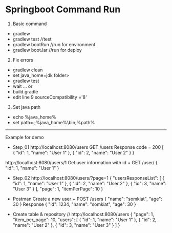 # Springboot Command Run

1. Basic command
* gradlew
* gradlew test      //test
* gradlew bootRun   //run for environment
* gradlew bootJar   //run for deploy 

2. Fix errors
* gradlew clean
* set java_home=<location java>jdk folder>
* gradlew test 
* wait ...
or
* build.gradle
* edit line 9 sourceCompatibility ='8'

3. Set java path
* echo %java_home%
* set path=.;%java_home%\bin;%path%

---------------------------------------------------------

Example for demo

* Step_01
http://localhost:8080/users
GET /users
Response code = 200
[
    {
        "id": 1,
        "name": "User 1"
    },
    {
        "id": 2,
        "name": "User 2"
    }
}

http://localhost:8080/users/1
Get user information with id + GET /user/<id>
{
    "id": 1,
    "name": "User 1"
}

* Step_02
http://localhost:8080/users/?page=1
{
  "usersResponseList": [
    {
      "id": 1,
      "name": "User 1"
    },
    {
      "id": 2,
      "name": "User 2"
    },
    {
      "id": 3,
      "name": "User 3"
    }
  ],
  "page": 1,
  "itemPerPage": 10
}

* Postman
Create a new user + POST /users
{
    "name": "somkiat",
    "age": 30
}
Response
{
    "id": 1234,
    "name": "somkiat",
    "age": 30
}

* Create table & repository
// http://localhost:8080/users
{
  "page": 1,
  "item_per_page": 10,
  "users": [
    {
      "id": 1,
      "name": "User 1"
    },
    {
      "id": 2,
      "name": "User 2"
    },
    {
      "id": 3,
      "name": "User 3"
    }
  ]
}